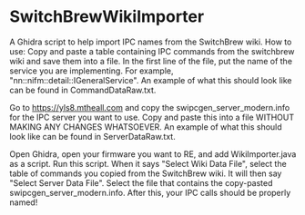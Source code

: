 # SwitchBrewWikiImporter
A Ghidra script to help import IPC names from the SwitchBrew wiki.
How to use: Copy and paste a table containing IPC commands from the switchbrew wiki and save them into a file. In the first line of the file, put the name of the service you are implementing. For example, "nn::nifm::detail::IGeneralService". An example of what this should look like can be found in CommandDataRaw.txt.

Go to https://yls8.mtheall.com and copy the swipcgen_server_modern.info for the IPC server you want to use. Copy and paste this into a file WITHOUT MAKING ANY CHANGES WHATSOEVER. An example of what this should look like can be found in ServerDataRaw.txt.

Open Ghidra, open your firmware you want to RE, and add WikiImporter.java as a script. Run this script. When it says "Select Wiki Data File", select the table of commands you copied from the SwitchBrew wiki. It will then say "Select Server Data File". Select the file that contains the copy-pasted swipcgen_server_modern.info. After this, your IPC calls should be properly named!


